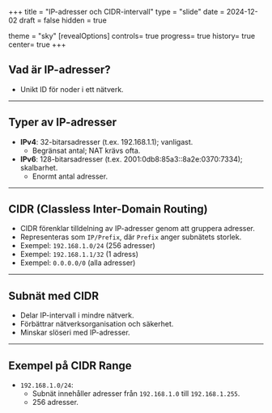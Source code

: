 
+++
title = "IP-adresser och CIDR-intervall"
type = "slide"
date = 2024-12-02
draft = false
hidden = true

theme = "sky"
[revealOptions]
controls= true
progress= true
history= true
center= true
+++

## Vad är IP-adresser?
- Unikt ID för noder i ett nätverk.

---

## Typer av IP-adresser
- **IPv4**: 32-bitarsadresser (t.ex. 192.168.1.1); vanligast.
  - Begränsat antal; NAT krävs ofta.
- **IPv6**: 128-bitarsadresser (t.ex. 2001:0db8:85a3::8a2e:0370:7334); skalbarhet.
  - Enormt antal adresser.

---

## CIDR (Classless Inter-Domain Routing)
- CIDR förenklar tilldelning av IP-adresser genom att gruppera adresser.
- Representeras som `IP/Prefix`, där `Prefix` anger subnätets storlek.
- Exempel: `192.168.1.0/24` (256 adresser)
- Exempel: `192.168.1.1/32` (1 adress)
- Exempel: `0.0.0.0/0` (alla adresser)

---

## Subnät med CIDR
- Delar IP-intervall i mindre nätverk.
- Förbättrar nätverksorganisation och säkerhet.
- Minskar slöseri med IP-adresser.

---

## Exempel på CIDR Range
- `192.168.1.0/24`:
  - Subnät innehåller adresser från `192.168.1.0` till `192.168.1.255`.
  - 256 adresser.

